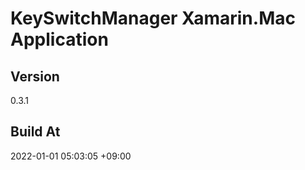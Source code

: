 KeySwitchManager Xamarin.Mac Application
==============================

## Version

0.3.1

## Build At

2022-01-01 05:03:05 +09:00
